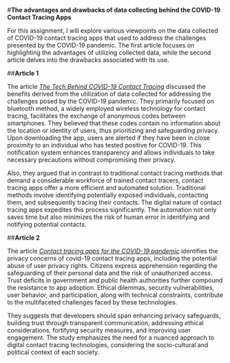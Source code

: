 #**The advantages and drawbacks of data collecting behind the COVID-19 Contact Tracing Apps**

For this assignment, I will explore various viewpoints on the data collected of COVID-19 contact tracing apps that used to address the challenges presented by the COVID-19 pandemic. The first article focuses on highlighting the advantages of utilizing collected data, while the second article delves into the drawbacks associated with its use.


##**Article 1**

The article [_The Tech Behind COVID-19 Contact Tracing_](https://www.gao.gov/blog/tech-behind-covid-19-contact-tracing) discussed the benefits derived from the utilization of data collected for addressing the challenges posed by the COVID-19 pandemic. They primarily focused on bluetooth method, a widely employed wireless technology for contact tracing, facilitates the exchange of anonymous codes between smartphones. They believed that these codes contain no information about the location or identity of users, thus prioritizing and safeguarding privacy. Upon downloading the app, users are alerted if they have been in close proximity to an individual who has tested positive for COVID-19. This notification system enhances transparency and allows individuals to take necessary precautions without compromising their privacy.

Also, they argued that in contrast to traditional contact tracing methods that demand a considerable workforce of trained contact tracers, contact tracing apps offer a more efficient and automated solution. Traditional methods involve identifying potentially exposed individuals, contacting them, and subsequently tracing their contacts. The digital nature of contact tracing apps expedites this process significantly. The automation not only saves time but also minimizes the risk of human error in identifying and notifying potential contacts.

##**Article 2**

The article [_Contact tracing apps for the COVID-19 pandemic_](https://www.ncbi.nlm.nih.gov/pmc/articles/PMC8042619/) identifies the privacy concerns of covid-19 contact tracing apps, including the potential abuse of user privacy rights. Citizens express apprehension regarding the safeguarding of their personal data and the risk of unauthorized access. Trust deficits in government and public health authorities further compound the resistance to app adoption. Ethical dilemmas, security vulnerabilities, user behavior, and participation, along with technical constraints, contribute to the multifaceted challenges faced by these technologies.

They suggests that developers should span enhancing privacy safeguards, building trust through transparent communication, addressing ethical considerations, fortifying security measures, and improving user engagement. The study emphasizes the need for a nuanced approach to digital contact tracing technologies, considering the socio-cultural and political context of each society.
